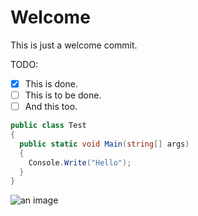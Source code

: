 # Welcome

This is just a welcome commit.

TODO:
- [x] This is done.
- [ ] This is to be done.
- [ ] And this too.

``` cs
public class Test
{
  public static void Main(string[] args)
  {
    Console.Write("Hello");
  }
}
```

![an image](https://octodex.github.com/images/yaktocat.png)

